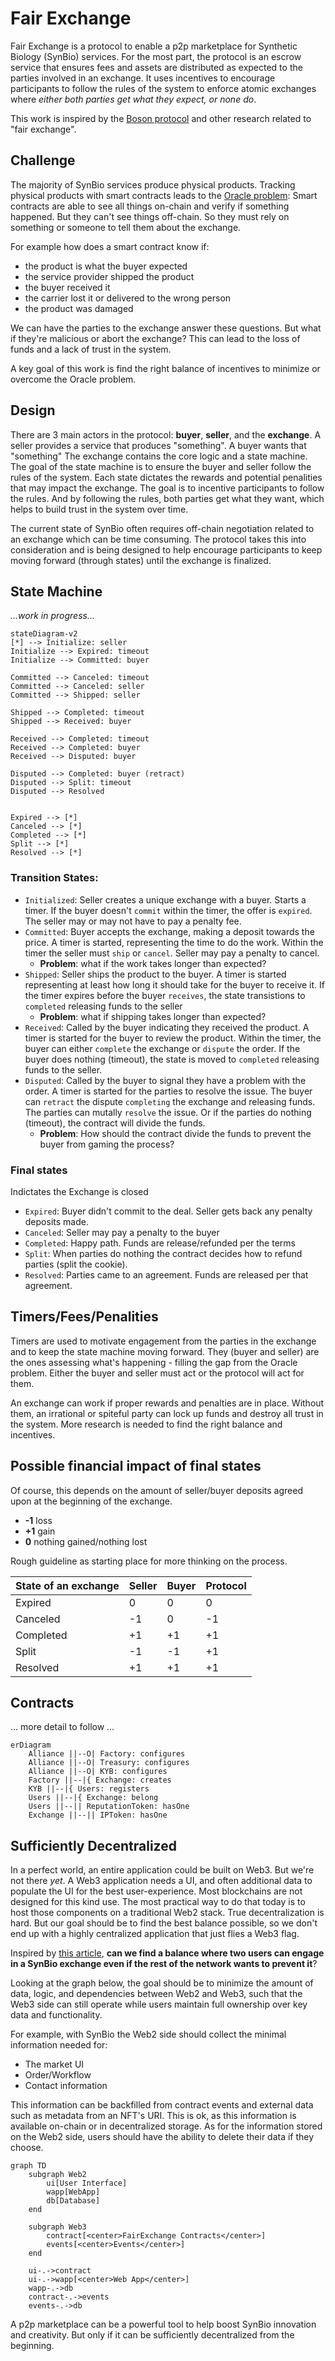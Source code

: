 # Fair Exchange
Fair Exchange is a protocol to enable a p2p marketplace for Synthetic Biology (SynBio) services. For the most part, the protocol is an escrow service that ensures fees and assets are distributed as expected to the parties involved in an exchange. It uses incentives to encourage participants to follow the rules of the system to enforce atomic exchanges where *either both parties get what they expect, or none do*.

This work is inspired by the [Boson protocol](https://www.bosonprotocol.io/technology/) and other research related to "fair exchange".

## Challenge
The majority of SynBio services produce physical products. Tracking physical products with smart contracts leads to the [Oracle problem](https://blog.chain.link/what-is-the-blockchain-oracle-problem/):  Smart contracts are able to see all things on-chain and verify if something happened.  But they can't see things off-chain. So they must rely on something or someone to tell them about the exchange.

For example how does a smart contract know if:
* the product is what the buyer expected
* the service provider shipped the product
* the buyer received it
* the carrier lost it or delivered to the wrong person
* the product was damaged

We can have the parties to the exchange answer these questions.  But what if they're malicious or abort the exchange?  This can lead to the loss of funds and a lack of trust in the system.

A key goal of this work is find the right balance of incentives to minimize or overcome the Oracle problem. 

## Design
There are 3 main actors in the protocol: **buyer**, **seller**, and the **exchange**. A seller provides a service that produces "something". A buyer wants that "something" The exchange contains the core logic and a state machine. The goal of the state machine is to ensure the buyer and seller follow the rules of the system. Each state dictates the rewards and potential penalities that may impact the exchange.  The goal is to incentive participants to follow the rules.  And by following the rules, both parties get what they want, which helps to build trust in the system over time.

The current state of SynBio often requires off-chain negotiation related to an exchange which can be time consuming. The protocol takes this into consideration and is being designed to help encourage participants to keep moving forward (through states) until the exchange is finalized.

## State Machine
*...work in progress...*

```mermaid
stateDiagram-v2
[*] --> Initialize: seller
Initialize --> Expired: timeout
Initialize --> Committed: buyer

Committed --> Canceled: timeout
Committed --> Canceled: seller
Committed --> Shipped: seller

Shipped --> Completed: timeout
Shipped --> Received: buyer

Received --> Completed: timeout
Received --> Completed: buyer
Received --> Disputed: buyer

Disputed --> Completed: buyer (retract)
Disputed --> Split: timeout
Disputed --> Resolved


Expired --> [*]
Canceled --> [*]
Completed --> [*]
Split --> [*]
Resolved --> [*]
```

### Transition States:
* `Initialized`: Seller creates a unique exchange with a buyer. Starts a timer. If the buyer doesn't `commit` within the timer, the offer is `expired`.  The seller may or may not have to pay a penalty fee.
* `Committed`: Buyer accepts the exchange, making a deposit towards the price. A timer is started, representing the time to do the work. Within the timer the seller must `ship` or `cancel`. Seller may pay a penalty to cancel.
    * **Problem**: what if the work takes longer than expected?
* `Shipped`: Seller ships the product to the buyer. A timer is started representing at least how long it should take for the buyer to receive it. If the timer expires before the buyer `receives`, the state transistions to `completed` releasing funds to the seller
    * **Problem**: what if shipping takes longer than expected?
* `Received`: Called by the buyer indicating they received the product.  A timer is started for the buyer to review the product. Within the timer, the buyer can either `complete` the exchange or `dispute` the order. If the buyer does nothing (timeout), the state is moved to `completed` releasing funds to the seller.
* `Disputed`: Called by the buyer to signal they have a problem with the order.  A timer is started for the parties to resolve the issue.  The buyer can `retract` the dispute `completing` the exchange and releasing funds. The parties can mutally `resolve` the issue. Or if the parties do nothing (timeout), the contract will divide the funds.
    * **Problem**: How should the contract divide the funds to prevent the buyer from gaming the process?


### Final states
Indictates the Exchange is closed
* `Expired`: Buyer didn't commit to the deal.  Seller gets back any penalty deposits made. 
* `Canceled`: Seller may pay a penalty to the buyer
* `Completed`: Happy path.  Funds are release/refunded per the terms
* `Split`: When parties do nothing the contract decides how to refund parties (split the cookie).
* `Resolved`: Parties came to an agreement. Funds are released per that agreement.

## Timers/Fees/Penalities
Timers are used to motivate engagement from the parties in the exchange and to keep the state machine moving forward.  They (buyer and seller) are the ones assessing what's happening - filling the gap from the Oracle problem. Either the buyer and seller must act or the protocol will act for them.

An exchange can work if proper rewards and penalties are in place.  Without them, an irrational or spiteful party can lock up funds and destroy all trust in the system. More research is needed to find the right balance and incentives.

## Possible financial impact of final states

Of course, this depends on the amount of seller/buyer deposits agreed upon 
at the beginning of the exchange.

* **-1** loss
* **+1** gain
* **0**  nothing gained/nothing lost

Rough guideline as starting place for more thinking on the process.

| State of an exchange | Seller     | Buyer       | Protocol |
| -------------------- | ---------- | ----------- | -------- |
| Expired              |  0         |  0          |  0       |
| Canceled             | -1         |  0          | -1       |
| Completed            | +1         | +1          | +1       |
| Split                | -1         | -1          | +1       |
| Resolved             | +1         | +1          | +1       |



## Contracts

... more detail to follow ...
```mermaid
erDiagram
    Alliance ||--O| Factory: configures
    Alliance ||--O| Treasury: configures
    Alliance ||--O| KYB: configures
    Factory ||--|{ Exchange: creates
    KYB ||--|{ Users: registers
    Users ||--|{ Exchange: belong
    Users ||--|| ReputationToken: hasOne
    Exchange ||--|| IPToken: hasOne
``` 

## Sufficiently Decentralized

In a perfect world, an entire application could be built on Web3. But we're not there *yet*.  A Web3 application needs a UI, and often additional data to populate the UI for the best user-experience. Most blockchains are not designed for this kind use. The most practical way to do that today is to host those components on a traditional Web2 stack. True decentralization is hard. But our goal should be to find the best balance possible, so we don't end up with a highly centralized application that just flies a Web3 flag.

Inspired by [this article](https://www.varunsrinivasan.com/2022/01/11/sufficient-decentralization-for-social-networks), **can we find a balance where two users can engage in a SynBio exchange even if the rest of the network wants to prevent it**?

Looking at the graph below, the goal should be to minimize the amount of data, logic, and dependencies between Web2 and Web3, such that the Web3 side can still operate while users maintain full ownership over key data and functionality.

For example, with SynBio the Web2 side should collect the minimal information needed for: 
* The market UI
* Order/Workflow 
* Contact information

This information can be backfilled from contract events and external data such as metadata from an NFT's URI. This is ok, as this information is available on-chain or in decentralized storage. As for the information stored on the Web2 side, users should have the ability to delete their data if they choose.

```mermaid
graph TD
    subgraph Web2
        ui[User Interface]
        wapp[WebApp]
        db[Database]
    end
    
    subgraph Web3
        contract[<center>FairExchange Contracts</center>]
        events[<center>Events</center>]
    end
    
    ui-.->contract
    ui-.->wapp[<center>Web App</center>]
    wapp-.->db
    contract-.->events
    events-.->db        
```
A p2p marketplace can be a powerful tool to help boost SynBio innovation and creativity. But only if it can be sufficiently decentralized from the beginning.
